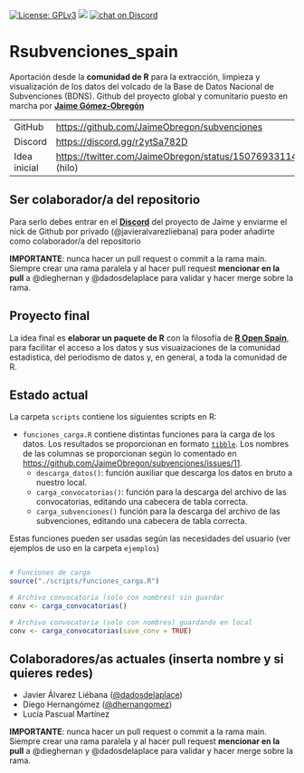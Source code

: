 [![License:
GPLv3](https://img.shields.io/badge/license-GPLv3-blue.svg)](https://www.gnu.org/licenses/gpl-3.0)
<a href="https://github.com/dadosdelaplace/Rsubvenciones_spain/graphs/contributors" alt="Contributors"> <img src="https://img.shields.io/github/contributors/dadosdelaplace/Rsubvenciones_spain" /></a>
<a href="https://discord.gg/r2ytSa782D">
        <img src="https://img.shields.io/discord/308323056592486420?logo=discord"
            alt="chat on Discord"></a>
            

# Rsubvenciones_spain

Aportación desde la **comunidad de R** para la extracción, limpieza y visualización de los datos del volcado de la Base de Datos Nacional de Subvenciones (BDNS). Github del proyecto global y comunitario puesto en marcha por [**Jaime Gómez-Obregón**](https://github.com/JaimeObregon/subvenciones)

|              |                                                                    |
| ------------ | ------------------------------------------------------------------ |
| GitHub       | <https://github.com/JaimeObregon/subvenciones>                       |
| Discord      | <https://discord.gg/r2ytSa782D>                                      |
| Idea inicial | <https://twitter.com/JaimeObregon/status/1507693311422877697> (hilo) |

## Ser colaborador/a del repositorio

Para serlo debes entrar en el [**Discord**](https://discord.gg/r2ytSa782D) del proyecto de Jaime y enviarme el nick de Github por privado (@javieralvarezliebana) para poder añadirte como colaborador/a del repositorio

**IMPORTANTE**: nunca hacer un pull request o commit a la rama main. Siempre crear una rama paralela y al hacer pull request **mencionar en la pull** a @dieghernan y @dadosdelaplace para validar y hacer merge sobre la rama.

## Proyecto final

La idea final es **elaborar un paquete de R** con la filosofía de [**R Open Spain**](https://ropenspain.es/paquetes/), para facilitar el acceso a los datos y sus visuaizaciones de la comunidad estadística, del periodismo de datos y, en general, a toda la comunidad de R.

## Estado actual

La carpeta `scripts` contiene los siguientes scripts en R:

- `funciones_carga.R` contiene distintas funciones para la carga de los datos. Los resultados se proporcionan en formato [`tibble`](https://tibble.tidyverse.org/). Los nombres de las
columnas se proporcionan según lo comentado en https://github.com/JaimeObregon/subvenciones/issues/11.
  - `descarga_datos()`: función auxiliar que descarga los datos en bruto a nuestro local.
  - `carga_convocatorias()`: función para la descarga del archivo de las convocatorias, editando una cabecera de tabla correcta.
  - `carga_subvenciones()` función para la descarga del archivo de las subvenciones, editando una cabecera de tabla correcta.

Estas funciones pueden ser usadas según las necesidades del usuario (ver ejemplos de uso en la carpeta `ejemplos`)

```r

# Funciones de carga
source("./scripts/funciones_carga.R")

# Archivo convocatoria (solo con nombres) sin guardar
conv <- carga_convocatorias()

# Archivo convocatoria (solo con nombres) guardando en local
conv <- carga_convocatorias(save_conv = TRUE)

```



## Colaboradores/as actuales (inserta nombre y si quieres redes)

* Javier Álvarez Liébana ([@dadosdelaplace](https://twitter.com/dadosdelaplace))
* Diego Hernangómez ([@dhernangomez](https://twitter.com/dhernangomez))
* Lucía Pascual Martínez

**IMPORTANTE**: nunca hacer un pull request o commit a la rama main. Siempre crear una rama paralela y al hacer pull request **mencionar en la pull** a @dieghernan y @dadosdelaplace para validar y hacer merge sobre la rama.
